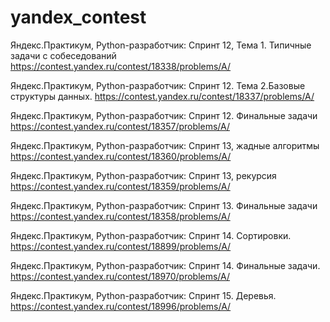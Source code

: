# yandex_contest

Яндекс.Практикум, Python-разработчик: Спринт 12, Тема 1. Типичные задачи с собеседований
https://contest.yandex.ru/contest/18338/problems/A/

Яндекс.Практикум, Python-разработчик: 
Спринт 12. Тема 2.Базовые структуры данных.
https://contest.yandex.ru/contest/18337/problems/A/

Яндекс.Практикум, Python-разработчик: Спринт 12. Финальные задачи
https://contest.yandex.ru/contest/18357/problems/A/

Яндекс.Практикум, Python-разработчик: Спринт 13, жадные алгоритмы
https://contest.yandex.ru/contest/18360/problems/A/

Яндекс.Практикум, Python-разработчик: Спринт 13, рекурсия
https://contest.yandex.ru/contest/18359/problems/A/

Яндекс.Практикум, Python-разработчик: Спринт 13. Финальные задачи
https://contest.yandex.ru/contest/18358/problems/A/

Яндекс.Практикум, Python-разработчик: Спринт 14. Сортировки.
https://contest.yandex.ru/contest/18899/problems/A/

Яндекс.Практикум, Python-разработчик: Спринт 14. Финальные задачи.
https://contest.yandex.ru/contest/18970/problems/A/

Яндекс.Практикум, Python-разработчик: Спринт 15. Деревья.
https://contest.yandex.ru/contest/18996/problems/A/